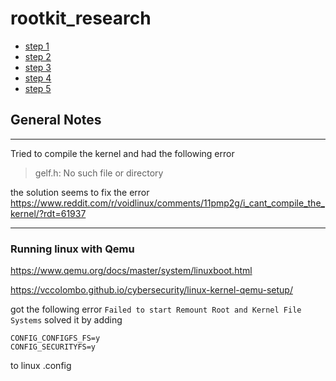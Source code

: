 # rootkit_research
- [step 1](./STEP1.md)
- [step 2](./STEP2.md)
- [step 3](./STEP3.md)
- [step 4](./STEP4.md)
- [step 5](./STEP5.md)

## General Notes

---
Tried to compile the kernel and had the following error
> gelf.h: No such file or directory

the solution seems to fix the error https://www.reddit.com/r/voidlinux/comments/11pmp2g/i_cant_compile_the_kernel/?rdt=61937

---
### Running linux with Qemu
https://www.qemu.org/docs/master/system/linuxboot.html

https://vccolombo.github.io/cybersecurity/linux-kernel-qemu-setup/


got the following error `Failed to start Remount Root and Kernel File Systems`
solved it by adding 
```
CONFIG_CONFIGFS_FS=y
CONFIG_SECURITYFS=y
```
to linux .config



